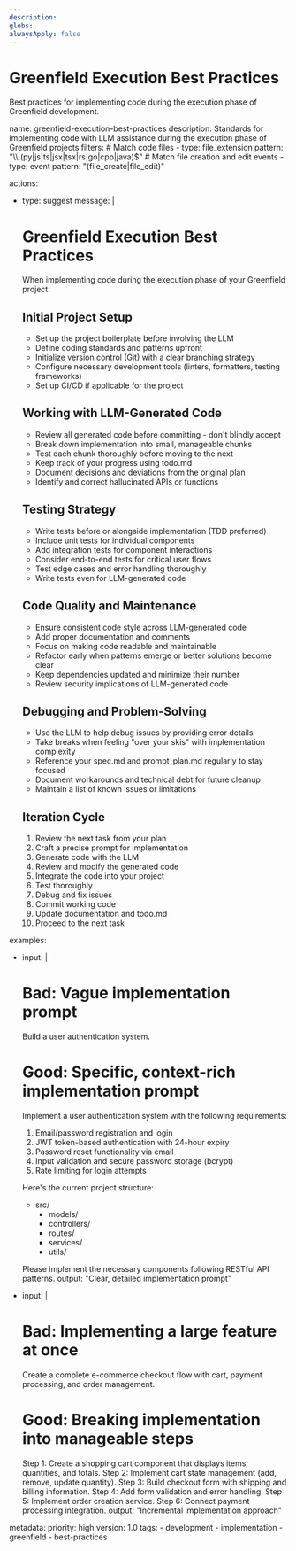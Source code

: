 ```yaml
---
description:
globs:
alwaysApply: false
---
```

# Greenfield Execution Best Practices

Best practices for implementing code during the execution phase of Greenfield development.

<rule>
name: greenfield-execution-best-practices
description: Standards for implementing code with LLM assistance during the execution phase of Greenfield projects
filters:
  # Match code files
  - type: file_extension
    pattern: "\\.(py|js|ts|jsx|tsx|rs|go|cpp|java)$"
  # Match file creation and edit events
  - type: event
    pattern: "(file_create|file_edit)"

actions:
  - type: suggest
    message: |
      # Greenfield Execution Best Practices

      When implementing code during the execution phase of your Greenfield project:

      ## Initial Project Setup

      - Set up the project boilerplate before involving the LLM
      - Define coding standards and patterns upfront
      - Initialize version control (Git) with a clear branching strategy
      - Configure necessary development tools (linters, formatters, testing frameworks)
      - Set up CI/CD if applicable for the project

      ## Working with LLM-Generated Code

      - Review all generated code before committing - don't blindly accept
      - Break down implementation into small, manageable chunks
      - Test each chunk thoroughly before moving to the next
      - Keep track of your progress using todo.md
      - Document decisions and deviations from the original plan
      - Identify and correct hallucinated APIs or functions

      ## Testing Strategy

      - Write tests before or alongside implementation (TDD preferred)
      - Include unit tests for individual components
      - Add integration tests for component interactions
      - Consider end-to-end tests for critical user flows
      - Test edge cases and error handling thoroughly
      - Write tests even for LLM-generated code

      ## Code Quality and Maintenance

      - Ensure consistent code style across LLM-generated code
      - Add proper documentation and comments
      - Focus on making code readable and maintainable
      - Refactor early when patterns emerge or better solutions become clear
      - Keep dependencies updated and minimize their number
      - Review security implications of LLM-generated code

      ## Debugging and Problem-Solving

      - Use the LLM to help debug issues by providing error details
      - Take breaks when feeling "over your skis" with implementation complexity
      - Reference your spec.md and prompt_plan.md regularly to stay focused
      - Document workarounds and technical debt for future cleanup
      - Maintain a list of known issues or limitations

      ## Iteration Cycle

      1. Review the next task from your plan
      2. Craft a precise prompt for implementation
      3. Generate code with the LLM
      4. Review and modify the generated code
      5. Integrate the code into your project
      6. Test thoroughly
      7. Debug and fix issues
      8. Commit working code
      9. Update documentation and todo.md
      10. Proceed to the next task

examples:
  - input: |
      # Bad: Vague implementation prompt
      Build a user authentication system.

      # Good: Specific, context-rich implementation prompt
      Implement a user authentication system with the following requirements:
      1. Email/password registration and login
      2. JWT token-based authentication with 24-hour expiry
      3. Password reset functionality via email
      4. Input validation and secure password storage (bcrypt)
      5. Rate limiting for login attempts

      Here's the current project structure:
      - src/
        - models/
        - controllers/
        - routes/
        - services/
        - utils/

      Please implement the necessary components following RESTful API patterns.
    output: "Clear, detailed implementation prompt"

  - input: |
      # Bad: Implementing a large feature at once
      Create a complete e-commerce checkout flow with cart, payment processing, and order management.

      # Good: Breaking implementation into manageable steps
      Step 1: Create a shopping cart component that displays items, quantities, and totals.
      Step 2: Implement cart state management (add, remove, update quantity).
      Step 3: Build checkout form with shipping and billing information.
      Step 4: Add form validation and error handling.
      Step 5: Implement order creation service.
      Step 6: Connect payment processing integration.
    output: "Incremental implementation approach"

metadata:
  priority: high
  version: 1.0
  tags:
    - development
    - implementation
    - greenfield
    - best-practices
</rule>
